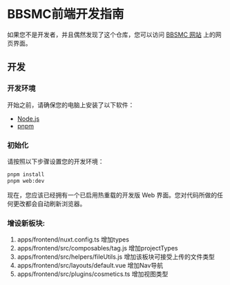 
# BBSMC前端开发指南

如果您不是开发者，并且偶然发现了这个仓库，您可以访问 [BBSMC 网站](https://bbsmc.net) 上的网页界面。
## 开发

### 开发环境

开始之前，请确保您的电脑上安装了以下软件：

- [Node.js](https://nodejs.org/en/)
- [pnpm](https://pnpm.io/)

### 初始化

请按照以下步骤设置您的开发环境：

```bash
pnpm install
pnpm web:dev
```

现在，您应该已经拥有一个已启用热重载的开发版 Web 界面。您对代码所做的任何更改都会自动刷新浏览器。

### 增设新板块:
1. apps/frontend/nuxt.config.ts     增加types
2. apps/frontend/src/composables/tag.js     增加projectTypes
3. apps/frontend/src/helpers/fileUtils.js      增加该板块可接受上传的文件类型
4. apps/frontend/src/layouts/default.vue      增加Nav导航
5. apps/frontend/src/plugins/cosmetics.ts      增加视图类型